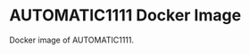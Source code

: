 <!--
SPDX-FileCopyrightText: 2025 Joe Pitt

SPDX-License-Identifier: GPL-3.0-only
-->
# AUTOMATIC1111 Docker Image

Docker image of AUTOMATIC1111.

